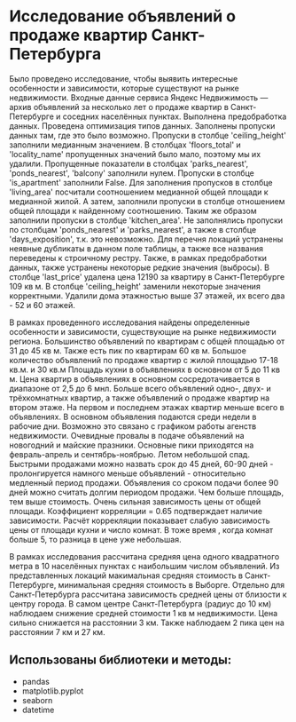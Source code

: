 # Исследование объявлений о продаже квартир Санкт-Петербурга  
Было проведено исследование, чтобы выявить интересные особенности и зависимости, которые существуют на рынке недвижимости. Входные данные сервиса Яндекс Недвижимость — архив объявлений за несколько лет о продаже квартир в Санкт-Петербурге и соседних населённых пунктах. Выполнена предобработка данных. Проведена оптимизация типов данных. Заполнены пропуски данных там, где это было возможно. Пропуски в столбце 'ceiling_height' заполнили медианным значением. В столбцах 'floors_total' и 'locality_name' пропущенных значений было мало, поэтому мы их удалили. Пропущенные показатели в столбцах 'parks_nearest', 'ponds_nearest', 'balcony' заполнили нулем. Пропуски в столбце 'is_apartment' заполнили False. Для заполнения пропусков в столбце 'living_area' посчитали соотношением медианной общей площади к медианной жилой. А затем, заполнили пропуски в столбце отношением общей площади к найденному соотношению. Таким же образом заполнили пропуски в столбце 'kitchen_area'. Не заполнялись пропуски по столбцам 'ponds_nearest' и 'parks_nearest', а также в столбце 'days_exposition', т.к. это невозможно. Для перечня локаций устранены неявные дубликаты в данном поле таблицы, а также все названия переведены к строичному рестру. Также, в рамках предобработки данных, также устранены некоторые редкие значения (выбросы). В столбце 'last_price' удалена цена 12190 за квартиру в Санкт-Петербурге 109 кв м. В столбце 'ceiling_height' заменили некоторые значения корректными. Удалили дома этажностью выше 37 этажей, их всего два - 52 и 60 этажей.

В рамках проведенного исследования найдены определенные особенности и зависимости, существующие на рынке недвижимости региона. Большинство объявлений по квартирам с общей площадью от 31 до 45 кв м. Также есть пик по квартирам 60 кв м. Большое количество объявлений по продаже квартир с жилой площадью 17-18 кв.м. и 30 кв.м Площадь кухни в объявлениях в основном от 5 до 11 кв м. Цена квартир в объявлениях в основном сосредотачивается в диапазоне от 2,5 до 6 мнл. Больше всего объявлений одно-, двух- и трёхкомнатных квартир, а также объявлений о продаже квартир на втором этаже. На первом и последнем этажах квартир меньше всего в объявлениях. В основном объявления подаются среди недели в рабочие дни. Возможно это связано с графиком работы агенств недвижимости. Очевидные провалы в подаче объявлений на новогодний и майские празники. Основные пики приходятся на февраль-апрель и сентябрь-ноябрью. Летом небольшой спад. Быстрыми продажами можно назвать срок до 45 дней, 60-90 дней - пролонгируется намного меньше объявлений - относительно медленный период продажи. Объявления со сроком подачи более 90 дней можно считать долгим периодом продажи. Чем больше площадь, тем выше стоимость. Очень сильная зависимость цены от общей площади. Коэффициент корреляции = 0.65 подтверждает наличие зависимости. Расчёт коррекляции показывает слабую зависимость цены от площади кухни и число комнат. В тоже время , когда комнат больше 5, то разница в цене уже небольшая.

В рамках исследования рассчитана средняя цена одного квадратного метра в 10 населённых пунктах с наибольшим числом объявлений. Из представленных локаций макимальная средняя стоимость в Санкт-Петербурге, минимальная средняя стоимость в Выборге. Отдельно для Санкт-Петербурга рассчитана зависимость средней цены от близости к центру города. В самом центре Санкт-Петербурга (радиус до 10 км) наблюдаем снижение средней стоимости 1 кв м недвижимости. Цена сильно снижается на расстоянии 3 км. Также наблюдаем 2 пика цен на расстоянии 7 км и 27 км.


## Использованы библиотеки и методы:

-  pandas
-   matplotlib.pyplot
-   seaborn
-   datetime

